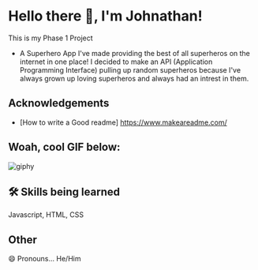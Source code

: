# Hello there 👋, I'm Johnathan!

This is my Phase 1 Project

- A Superhero App I've made providing the best of all superheros on the internet in one place! I decided to make an API (Application Programming Interface) pulling up random superheros because I've always grown up loving superheros and always had an intrest in them.

## Acknowledgements

 - [How to write a Good readme] https://www.makeareadme.com/

## Woah, cool GIF below:

![giphy](https://user-images.githubusercontent.com/105073333/191787931-5c332700-c602-4f8c-a917-7401464e357a.gif)

## 🛠 Skills being learned
Javascript, HTML, CSS
   
## Other

😄 Pronouns... He/Him
